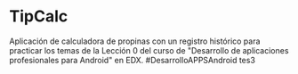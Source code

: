 # TipCalc
Aplicación de calculadora de propinas con un registro histórico para practicar los temas de la Lección 0 del curso de "Desarrollo de aplicaciones profesionales para Android" en EDX. #DesarrolloAPPSAndroid
tes3
